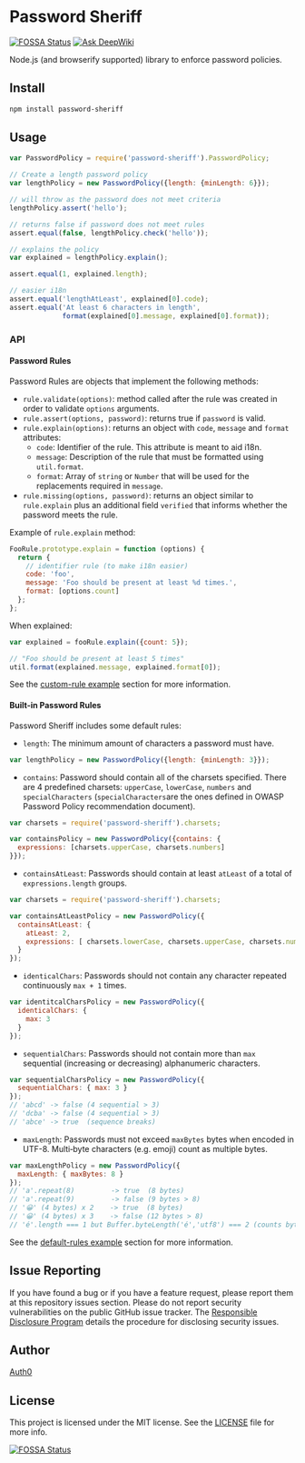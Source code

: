 # Password Sheriff
[![FOSSA Status](https://app.fossa.com/api/projects/git%2Bgithub.com%2Fauth0%2Fpassword-sheriff.svg?type=shield)](https://app.fossa.com/projects/git%2Bgithub.com%2Fauth0%2Fpassword-sheriff?ref=badge_shield)
[![Ask DeepWiki](https://deepwiki.com/badge.svg)](https://deepwiki.com/auth0/password-sheriff)


Node.js (and browserify supported) library to enforce password policies.

## Install

```sh
npm install password-sheriff
```

## Usage

```js
var PasswordPolicy = require('password-sheriff').PasswordPolicy;

// Create a length password policy
var lengthPolicy = new PasswordPolicy({length: {minLength: 6}});

// will throw as the password does not meet criteria
lengthPolicy.assert('hello');

// returns false if password does not meet rules
assert.equal(false, lengthPolicy.check('hello'));

// explains the policy
var explained = lengthPolicy.explain();

assert.equal(1, explained.length);

// easier i18n
assert.equal('lengthAtLeast', explained[0].code);
assert.equal('At least 6 characters in length',
             format(explained[0].message, explained[0].format));
```

### API

#### Password Rules

Password Rules are objects that implement the following methods:

 * `rule.validate(options)`: method called after the rule was created in order to validate `options` arguments.
 * `rule.assert(options, password)`: returns true if `password` is valid.
 * `rule.explain(options)`: returns an object with `code`, `message` and `format` attributes:
   * `code`: Identifier of the rule. This attribute is meant to aid i18n.
   * `message`: Description of the rule that must be formatted using `util.format`.
   * `format`: Array of `string` or `Number` that will be used for the replacements required in `message`.
 * `rule.missing(options, password)`: returns an object similar to `rule.explain` plus an additional field `verified` that informs whether the password meets the rule.


Example of `rule.explain` method:

```js
FooRule.prototype.explain = function (options) {
  return {
    // identifier rule (to make i18n easier)
    code: 'foo',
    message: 'Foo should be present at least %d times.',
    format: [options.count]
  };
};
```

When explained:

```js
var explained = fooRule.explain({count: 5});

// "Foo should be present at least 5 times"
util.format(explained.message, explained.format[0]);
```

See the [custom-rule example](examples/custom-rule.js) section for more information.

#### Built-in Password Rules

Password Sheriff includes some default rules:

  * `length`: The minimum amount of characters a password must have.
  ```js
  var lengthPolicy = new PasswordPolicy({length: {minLength: 3}});
  ```

  * `contains`:  Password should contain all of the charsets specified. There are 4 predefined charsets: `upperCase`, `lowerCase`, `numbers` and `specialCharacters` (`specialCharacters`are the ones defined in OWASP Password Policy recommendation document).
  ```js
  var charsets = require('password-sheriff').charsets;

  var containsPolicy = new PasswordPolicy({contains: {
    expressions: [charsets.upperCase, charsets.numbers]
  }});
  ```

  * `containsAtLeast`: Passwords should contain at least `atLeast` of a total of `expressions.length` groups.
  ```js
  var charsets = require('password-sheriff').charsets;

  var containsAtLeastPolicy = new PasswordPolicy({
    containsAtLeast: {
      atLeast: 2,
      expressions: [ charsets.lowerCase, charsets.upperCase, charsets.numbers ]
    }
  });
  ```

  * `identicalChars`: Passwords should not contain any character repeated continuously `max + 1` times.
  ```js
  var identitcalCharsPolicy = new PasswordPolicy({
    identicalChars: {
      max: 3
    }
  });
  ```

  * `sequentialChars`: Passwords should not contain more than `max` sequential (increasing or decreasing) alphanumeric characters.
  ```js
  var sequentialCharsPolicy = new PasswordPolicy({
    sequentialChars: { max: 3 }
  });
  // 'abcd' -> false (4 sequential > 3)
  // 'dcba' -> false (4 sequential > 3)
  // 'abce' -> true  (sequence breaks)
  ```

  * `maxLength`: Passwords must not exceed `maxBytes` bytes when encoded in UTF-8. Multi‑byte characters (e.g. emoji) count as multiple bytes.
  ```js
  var maxLengthPolicy = new PasswordPolicy({
    maxLength: { maxBytes: 8 }
  });
  // 'a'.repeat(8)         -> true  (8 bytes)
  // 'a'.repeat(9)         -> false (9 bytes > 8)
  // '😀' (4 bytes) x 2    -> true  (8 bytes)
  // '😀' (4 bytes) x 3    -> false (12 bytes > 8)
  // 'é'.length === 1 but Buffer.byteLength('é','utf8') === 2 (counts bytes)
  ```

See the [default-rules example](examples/default-rules.js) section for more information.

## Issue Reporting

If you have found a bug or if you have a feature request, please report them at this repository issues section. Please do not report security vulnerabilities on the public GitHub issue tracker. The [Responsible Disclosure Program](https://auth0.com/whitehat) details the procedure for disclosing security issues.

## Author

[Auth0](https://auth0.com)

## License

This project is licensed under the MIT license. See the [LICENSE](LICENSE) file for more info.


[![FOSSA Status](https://app.fossa.com/api/projects/git%2Bgithub.com%2Fauth0%2Fpassword-sheriff.svg?type=large)](https://app.fossa.com/projects/git%2Bgithub.com%2Fauth0%2Fpassword-sheriff?ref=badge_large)

